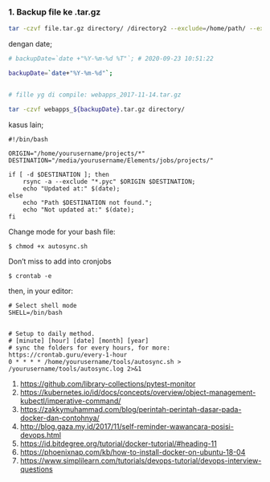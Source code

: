 ### 1. Backup file ke .tar.gz

```bash
tar -czvf file.tar.gz directory/ /directory2 --exclude=/home/path/ --exclude=*.mp4
```

dengan date;


```bash
# backupDate=`date +"%Y-%m-%d %T"`; # 2020-09-23 10:51:22

backupDate=`date+"%Y-%m-%d"`;


# fille yg di compile: webapps_2017-11-14.tar.gz

tar -czvf webapps_${backupDate}.tar.gz directory/
```

kasus lain;

```
#!/bin/bash

ORIGIN="/home/yourusername/projects/*"
DESTINATION="/media/yourusername/Elements/jobs/projects/"

if [ -d $DESTINATION ]; then
    rsync -a --exclude "*.pyc" $ORIGIN $DESTINATION;
    echo "Updated at:" $(date);
else
    echo "Path $DESTINATION not found.";
    echo "Not updated at:" $(date);
fi
```

Change mode for your bash file:

```
$ chmod +x autosync.sh
```

Don’t miss to add into cronjobs

```
$ crontab -e
```

then, in your editor:

```
# Select shell mode
SHELL=/bin/bash


# Setup to daily method.
# [minute] [hour] [date] [month] [year]
# sync the folders for every hours, for more: https://crontab.guru/every-1-hour
0 * * * * /home/yourusername/tools/autosync.sh > /yourusername/tools/autosync.log 2>&1
```


1. https://github.com/library-collections/pytest-monitor
2. https://kubernetes.io/id/docs/concepts/overview/object-management-kubectl/imperative-command/
3. https://zakkymuhammad.com/blog/perintah-perintah-dasar-pada-docker-dan-contohnya/
4. http://blog.gaza.my.id/2017/11/self-reminder-wawancara-posisi-devops.html
5. https://id.bitdegree.org/tutorial/docker-tutorial/#heading-11
6. https://phoenixnap.com/kb/how-to-install-docker-on-ubuntu-18-04
7. https://www.simplilearn.com/tutorials/devops-tutorial/devops-interview-questions
